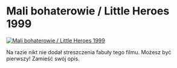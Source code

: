 Mali bohaterowie / Little Heroes 1999 
=============
[![Mali bohaterowie / Little Heroes 1999 ](http://vidos.pl/images/player.gif)](http://vidos.pl/mali-bohaterowie-little-heroes-1999)

 Na razie nikt nie dodał streszczenia fabuły tego filmu. Możesz być pierwszy! Zamieść swój opis.
